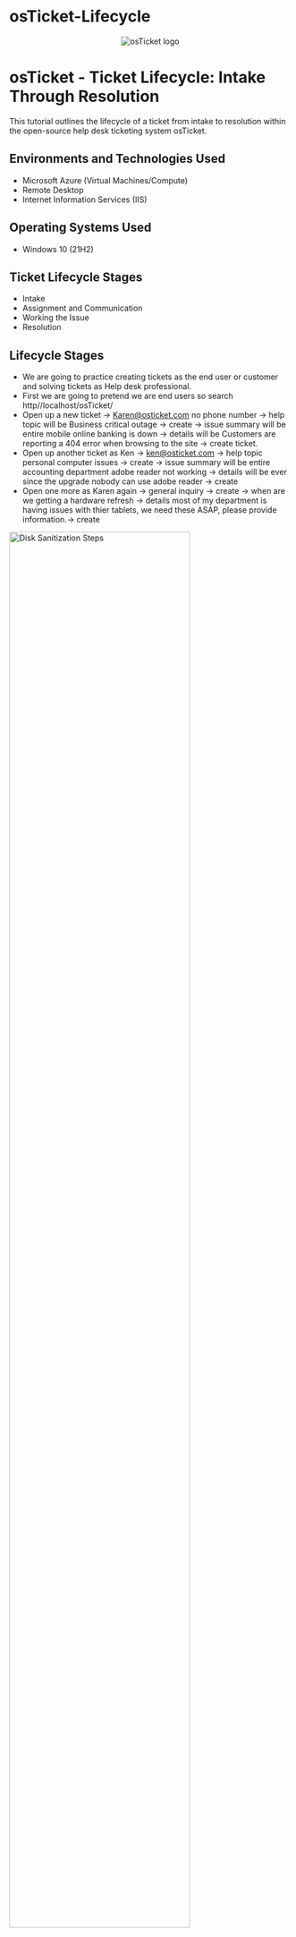 # osTicket-Lifecycle
<p align="center">
<img src="https://i.imgur.com/Clzj7Xs.png" alt="osTicket logo"/>
</p>

<h1>osTicket - Ticket Lifecycle: Intake Through Resolution</h1>
This tutorial outlines the lifecycle of a ticket from intake to resolution within the open-source help desk ticketing system osTicket.<br />



<h2>Environments and Technologies Used</h2>

- Microsoft Azure (Virtual Machines/Compute)
- Remote Desktop
- Internet Information Services (IIS)

<h2>Operating Systems Used </h2>

- Windows 10</b> (21H2)

<h2>Ticket Lifecycle Stages</h2>

- Intake
- Assignment and Communication
- Working the Issue
- Resolution

<h2>Lifecycle Stages</h2>

-  We are going to practice creating tickets as the end user or customer and solving tickets as Help desk professional.
-  First we are going to pretend we are end users so search http//localhost/osTicket/
-  Open up a new ticket -> Karen@osticket.com no phone number -> help topic will be Business critical outage -> create -> issue summary will be entire mobile online banking is down -> details will be Customers are reporting a 404 error when browsing to the site -> create ticket.
-  Open up another ticket as Ken -> ken@osticket.com -> help topic personal computer issues -> create -> issue summary will be entire accounting department adobe reader not working -> details will be ever since the upgrade nobody can use adobe reader -> create
-  Open one more as Karen again -> general inquiry -> create -> when are we getting a hardware refresh -> details most of my department is having issues with thier tablets, we need these ASAP, please provide information.-> create

<p>
<img src="https://imgur.com/ufVpPjF.png" height="80%" width="80%" alt="Disk Sanitization Steps"/>
</p>
<p>
Sev A
</p>
<br />

<p>
<img src="https://imgur.com/Yhzb1az.png" height="80%" width="80%" alt="Disk Sanitization Steps"/>
</p>
<p>
Sev B

-  Log into osTicket as a help desk professional. Jane or John
-  If you can't see the screen below this text log in as an admin and go to agents -> agents -> access -> extended access -> support -> add -> select role -> supreme admin -> save -> log out -> log back in under Jane or John.
-  Click the business critical ticket and play around you can assign it to someone, increase the level of severity, post a reply, or down at the bottom under ticket staus change to solve or keep open, go back to dashboard and observe the changes and all the records created inside the ticket.
</p>
<br />

<p>
<img src="https://imgur.com/FkHVgAE.png" height="80%" width="80%" alt="Disk Sanitization Steps"/>
</p>
<p>
Dashboard

-  Now we can make up and answer to "solve" our fake ticket and make sure under ticket status at the bottom click resolved to observe the changes.
-  Notice the ticket disappeared from the dashboard so we can go into the closed tab to find it, click the ticket and see the end result and history of the ticket
-  Pro tip if your new to a job and want to get a leg up or just not feel so lost you can read all the resolved tickets to find out what protocols were taken, kind of issue that happen the most, how they were resolved ect. 
</p>
<br />

<p>
<img src="https://imgur.com/xdshNuR.png" height="80%" width="80%" alt="Disk Sanitization Steps"/>
</p>
<p>
Solved Critical issue

-  You can go ahead and add notes to the other tickets and "solve" them.
-  Just play around with what you can do and change get a real feel for the system.
-  Side note your organization will have guidelines on ticket severity so you will have something to go off of.
</p>
<br />

<p>
<img src="https://imgur.com/Bm4sY06.png" height="80%" width="80%" alt="Disk Sanitization Steps"/>
</p>
<p>
Solved Adobe update
</p>
<br />


<br />
